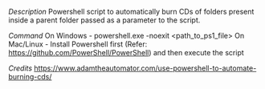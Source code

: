 *Description*
Powershell script to automatically burn CDs of folders present inside a parent folder passed as a parameter to the script.

*Command*
On Windows -
powershell.exe -noexit <path_to_ps1_file>
On Mac/Linux -
Install Powershell first (Refer: https://github.com/PowerShell/PowerShell) and then execute the script

*Credits*
https://www.adamtheautomator.com/use-powershell-to-automate-burning-cds/
